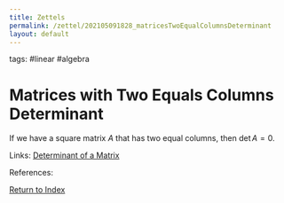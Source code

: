 ```yaml
---
title: Zettels
permalink: /zettel/202105091828_matricesTwoEqualColumnsDeterminant
layout: default
---
```

tags: #linear #algebra

# Matrices with Two Equals Columns Determinant

If we have a square matrix $A$ that has two equal columns, then $\textrm{det} \, A = 0$.

Links: [Determinant of a Matrix](202105091818_determinantMatrix)

References: 

[Return to Index](index)
